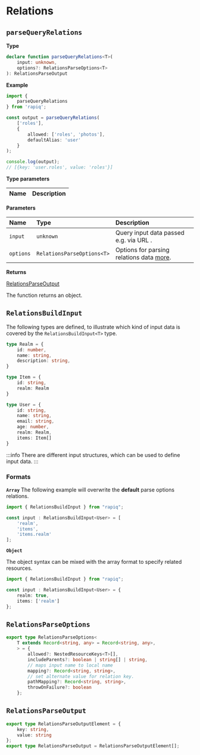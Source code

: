 # Relations

## `parseQueryRelations`

**Type**
```ts
declare function parseQueryRelations<T>(
    input: unknown,
    options?: RelationsParseOptions<T>
): RelationsParseOutput
```

**Example**

```typescript
import {
    parseQueryRelations
} from 'rapiq';

const output = parseQueryRelations(
    ['roles'],
    {
        allowed: ['roles', 'photos'],
        defaultAlias: 'user'
    }
);

console.log(output);
// [{key: 'user.roles', value: 'roles'}]
```

**Type parameters**

| Name  | Description |
|:------|:------------|


**Parameters**

| Name      | Type                       | Description                                                        |
|:----------|:---------------------------|:-------------------------------------------------------------------|
| `input`   | `unknown`                  | Query input data passed e.g. via URL .                             |
| `options` | `RelationsParseOptions<T>` | Options for parsing relations data [more](#relationsparseoptions). |

**Returns**

[RelationsParseOutput](#relationsparseoutput)

The function returns an object.

## `RelationsBuildInput`

The following types are defined, to illustrate which kind of input data is covered by the
`RelationsBuildInput<T>` type.

```typescript
type Realm = {
    id: number,
    name: string,
    description: string,
}

type Item = {
    id: string,
    realm: Realm
}

type User = {
    id: string,
    name: string,
    email: string,
    age: number,
    realm: Realm,
    items: Item[]
}
```

:::info
There are different input structures, which can be used to define input data.
:::

### Formats

**`Array`**
The following example will overwrite the **default** parse options relations.

```typescript
import { RelationsBuildInput } from "rapiq";

const input : RelationsBuildInput<User> = [
    'realm',
    'items',
    'items.realm'
];
```

**`Object`**

The object syntax can be mixed with the array format to specify related resources.

```typescript
import { RelationsBuildInput } from "rapiq";

const input : RelationsBuildInput<User> = {
    realm: true,
    items: ['realm']
};
```

## `RelationsParseOptions`

```typescript
export type RelationsParseOptions<
    T extends Record<string, any> = Record<string, any>,
    > = {
        allowed?: NestedResourceKeys<T>[],
        includeParents?: boolean | string[] | string,
        // maps input name to local name
        mapping?: Record<string, string>,
        // set alternate value for relation key.
        pathMapping?: Record<string, string>,
        throwOnFailure?: boolean
    };
```

## `RelationsParseOutput`
```typescript
export type RelationsParseOutputElement = {
    key: string,
    value: string
};
export type RelationsParseOutput = RelationsParseOutputElement[];
```
